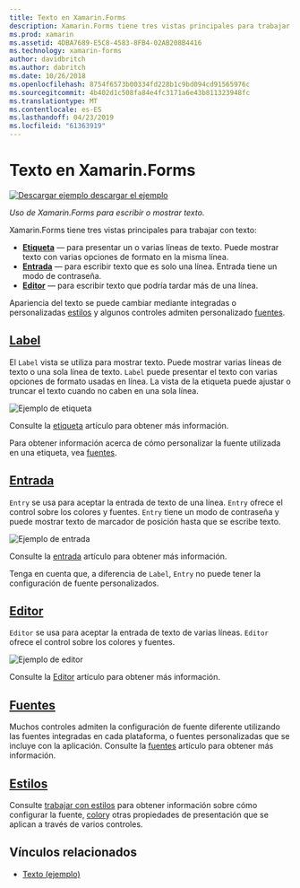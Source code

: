 ```yaml
---
title: Texto en Xamarin.Forms
description: Xamarin.Forms tiene tres vistas principales para trabajar con texto y, en este artículo se explica cómo usarlas para escribir y mostrar texto en las aplicaciones de Xamarin.Forms.
ms.prod: xamarin
ms.assetid: 4DBA7689-E5C8-4583-8FB4-02AB208B4416
ms.technology: xamarin-forms
author: davidbritch
ms.author: dabritch
ms.date: 10/26/2018
ms.openlocfilehash: 8754f6573b00334fd228b1c9bd094cd91565976c
ms.sourcegitcommit: 4b402d1c508fa84e4fc3171a6e43b811323948fc
ms.translationtype: MT
ms.contentlocale: es-ES
ms.lasthandoff: 04/23/2019
ms.locfileid: "61363919"
---
```

# <a name="text-in-xamarinforms"></a>Texto en Xamarin.Forms

[![Descargar ejemplo](~/media/shared/download.png) descargar el ejemplo](https://developer.xamarin.com/samples/xamarin-forms/UserInterface/Text)

_Uso de Xamarin.Forms para escribir o mostrar texto._

Xamarin.Forms tiene tres vistas principales para trabajar con texto:

- **[Etiqueta](#Label)**  &mdash; para presentar un o varias líneas de texto. Puede mostrar texto con varias opciones de formato en la misma línea.
- **[Entrada](#Entry)**  &mdash; para escribir texto que es solo una línea. Entrada tiene un modo de contraseña.
- **[Editor](#Editor)**  &mdash; para escribir texto que podría tardar más de una línea.

Apariencia del texto se puede cambiar mediante integradas o personalizadas [estilos](#Styles) y algunos controles admiten personalizado [fuentes](#Fonts).

<a name="Label" />

## <a name="labellabelmd"></a>[Label](label.md)

El `Label` vista se utiliza para mostrar texto. Puede mostrar varias líneas de texto o una sola línea de texto. `Label` puede presentar el texto con varias opciones de formato usadas en línea. La vista de la etiqueta puede ajustar o truncar el texto cuando no caben en una sola línea.

![](images/label.png "Ejemplo de etiqueta")

Consulte la [etiqueta](label.md) artículo para obtener más información.

Para obtener información acerca de cómo personalizar la fuente utilizada en una etiqueta, vea [fuentes](fonts.md).

<a name="Entry" />

## <a name="entryentrymd"></a>[Entrada](entry.md)

`Entry` se usa para aceptar la entrada de texto de una línea. `Entry` ofrece el control sobre los colores y fuentes. `Entry` tiene un modo de contraseña y puede mostrar texto de marcador de posición hasta que se escribe texto.

![](images/entry.png "Ejemplo de entrada")

Consulte la [entrada](entry.md) artículo para obtener más información.

Tenga en cuenta que, a diferencia de `Label`, `Entry` no puede tener la configuración de fuente personalizados.

<a name="Editor" />

## <a name="editoreditormd"></a>[Editor](editor.md)

`Editor` se usa para aceptar la entrada de texto de varias líneas. `Editor` ofrece el control sobre los colores y fuentes.

![](images/editor.png "Ejemplo de editor")

Consulte la [Editor](editor.md) artículo para obtener más información.

<a name="Fonts" />

## <a name="fontsfontsmd"></a>[Fuentes](fonts.md)

Muchos controles admiten la configuración de fuente diferente utilizando las fuentes integradas en cada plataforma, o fuentes personalizadas que se incluye con la aplicación. Consulte la [fuentes](fonts.md) artículo para obtener más información.

<a name="Styles" />

## <a name="stylesstylesmd"></a>[Estilos](styles.md)

Consulte [trabajar con estilos](~/xamarin-forms/user-interface/styles/index.md) para obtener información sobre cómo configurar la fuente, [color](~/xamarin-forms/user-interface/colors.md)y otras propiedades de presentación que se aplican a través de varios controles.

## <a name="related-links"></a>Vínculos relacionados

- [Texto (ejemplo)](https://developer.xamarin.com/samples/xamarin-forms/UserInterface/Text)
